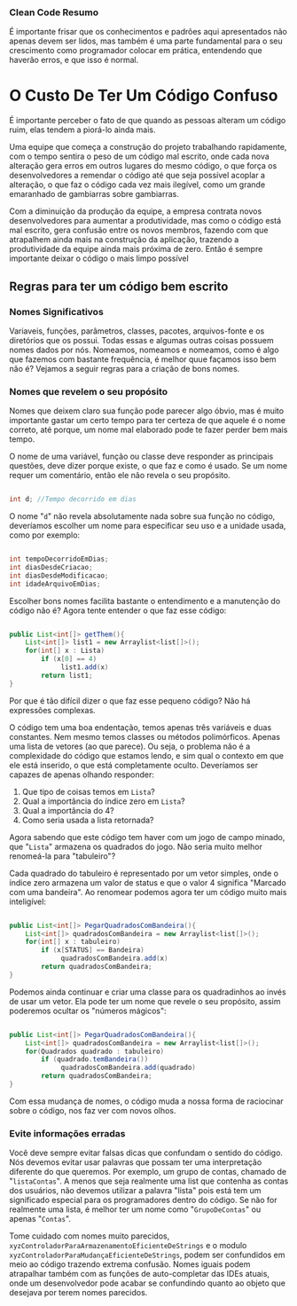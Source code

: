 
  

  

### Clean Code Resumo

  

É importante frisar que os conhecimentos e padrões aqui apresentados não apenas devem ser lidos, mas também é uma parte fundamental para o seu crescimento como programador colocar em prática, entendendo que haverão erros, e que isso é normal.

  

  

# O Custo De Ter Um Código Confuso

  

É importante perceber o fato de que quando as pessoas alteram um código ruim, elas tendem a piorá-lo ainda mais.

  

Uma equipe que começa a construção do projeto trabalhando rapidamente, com o tempo sentira o peso de um código mal escrito, onde cada nova alteração gera erros em outros lugares do mesmo código, o que força os desenvolvedores a remendar o código até que seja possível acoplar a alteração, o que faz o código cada vez mais ilegível, como um grande emaranhado de gambiarras sobre gambiarras.

  

Com a diminuição da produção da equipe, a empresa contrata novos desenvolvedores para aumentar a produtividade, mas como o código está mal escrito, gera confusão entre os novos membros, fazendo com que atrapalhem ainda mais na construção da aplicação, trazendo a produtividade da equipe ainda mais próxima de zero. Então é sempre importante deixar o código o mais limpo possível

  

## Regras para ter um código bem escrito

  

### Nomes Significativos



Variaveis, funções, parâmetros, classes, pacotes, arquivos-fonte e os diretórios que os possui. Todas essas e algumas outras coisas possuem nomes dados por nós. Nomeamos, nomeamos e nomeamos, como é algo que fazemos com bastante frequência, é melhor quue façamos isso bem não é? Vejamos a seguir regras para a criação de bons nomes.

  

### Nomes que revelem o seu propósito

  

Nomes que deixem claro sua função pode parecer algo óbvio, mas é muito importante gastar um certo tempo para ter certeza de que aquele é o nome correto, até porque, um nome mal elaborado pode te fazer perder bem mais tempo.

  

O nome de uma variável, função ou classe deve responder as principais questões, deve dizer porque existe, o que faz e como é usado. Se um nome requer um comentário, então ele não revela o seu propósito.

  

~~~java

int d; //Tempo decorrido em dias

~~~


O nome "``d``" não revela absolutamente nada sobre sua função no código, deveríamos escolher um nome para especificar seu uso e a unidade usada, como por exemplo:

~~~java

int tempoDecorridoEmDias;
int diasDesdeCriacao;
int diasDesdeModificacao;
int idadeArquivoEmDias;

~~~

Escolher bons nomes facilita bastante o entendimento e a manutenção do código não é? Agora tente entender o que faz esse código: 


~~~java

public List<int[]> getThem(){
	List<int[]> list1 = new Arraylist<list[]>();
	for(int[] x : Lista)
		if (x[0] == 4)
			 list1.add(x)
		return list1;
}

~~~

Por que é tão difícil dizer o que faz esse pequeno código? Não há expressões complexas.

O código tem uma boa endentação, temos apenas três variáveis e duas constantes. Nem mesmo temos classes ou métodos  polimórficos. Apenas uma lista de vetores (ao que parece). Ou seja, o problema não é a complexidade do código que estamos  lendo, e sim qual o contexto em que ele está inserido, o que está completamente oculto. Deveríamos ser capazes de apenas olhando responder:

1. Que tipo de coisas temos em ``Lista``?
2. Qual a importância do índice zero em ``Lista``?
3. Qual a importância do 4?
4. Como seria usada a lista retornada?


Agora sabendo que este código tem haver com um jogo de campo minado, que "``Lista``" armazena os quadrados do jogo. Não seria muito melhor renomeá-la para "tabuleiro"?


Cada quadrado do tabuleiro é representado por um vetor simples, onde o índice zero armazena um valor de status e que o valor 4 significa "Marcado com uma bandeira". Ao renomear podemos agora ter um código muito mais inteligível:

~~~java

public List<int[]> PegarQuadradosComBandeira(){
	List<int[]> quadradosComBandeira = new Arraylist<list[]>();
	for(int[] x : tabuleiro)
		if (x[STATUS] == Bandeira)
			 quadradosComBandeira.add(x)
		return quadradosComBandeira;
}

~~~

Podemos ainda continuar e criar uma classe para os quadradinhos ao invés de usar um vetor.
Ela pode ter um nome que revele o seu propósito, assim poderemos ocultar os "números mágicos":

~~~java

public List<int[]> PegarQuadradosComBandeira(){
	List<int[]> quadradosComBandeira = new Arraylist<list[]>();
	for(Quadrados quadrado : tabuleiro)
		if (quadrado.temBandeira())
			 quadradosComBandeira.add(quadrado)
		return quadradosComBandeira;
}

~~~

Com essa mudança de nomes, o código muda a nossa forma de raciocinar sobre o código, nos faz ver com novos olhos.

### Evite informações erradas

Você deve sempre evitar falsas dicas que confundam o sentido do código. Nós devemos evitar usar palavras que possam ter uma interpretação diferente do que queremos. Por exemplo, um grupo de contas, chamado de "``listaContas``". A menos que seja realmente uma list que contenha as contas dos usuários, não devemos utilizar a palavra "lista" pois está tem um significado especial para os programadores dentro do código. Se não for realmente uma lista, é melhor ter um nome como "``GrupoDeContas``" ou apenas "``Contas``".

Tome cuidado com nomes muito parecidos, ``xyzControladorParaArmazenamentoEficienteDeStrings`` e o modulo ``xyzControladorParaMudançaEficienteDeStrings``, podem ser confundidos em meio ao código trazendo extrema confusão. Nomes iguais podem atrapalhar também com as funções de auto-completar das IDEs atuais, onde um desenvolvedor pode acabar se confundindo quanto ao objeto que desejava por terem nomes parecidos.  